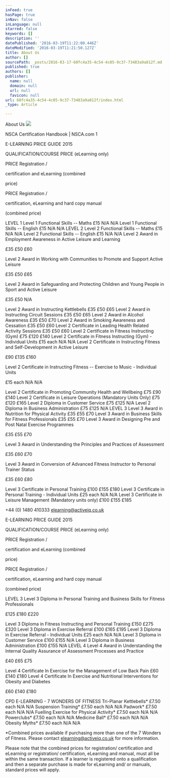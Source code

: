 ```yaml
---
inFeed: true
hasPage: true
inNav: false
inLanguage: null
starred: false
keywords: []
description: ''
datePublished: '2016-03-19T11:22:00.446Z'
dateModified: '2016-03-19T11:21:50.127Z'
title: About Us
author: []
sourcePath: _posts/2016-03-17-60fc4a35-4c54-4c05-9c37-73483a9a812f.md
published: true
authors: []
publisher:
  name: null
  domain: null
  url: null
  favicon: null
url: 60fc4a35-4c54-4c05-9c37-73483a9a812f/index.html
_type: Article

---
```

About Us
![](https://s3-us-west-2.amazonaws.com/the-grid-img/p/70798e5facd18afeca90310396799f6112dcd44f.png)

NSCA Certification Handbook | NSCA.com 1

E-LEARNING PRICE GUIDE 2015

QUALIFICATION/COURSE PRICE
(eLearning only)

PRICE
Registration / 

certification and 
eLearning (combined 

price)

PRICE
Registration / 

certification, eLearning 
and hard copy manual 

(combined price)

LEVEL 1
Level 1 Functional Skills -- Maths £15 N/A N/A
Level 1 Functional Skills -- English £15 N/A N/A
LEVEL 2
Level 2 Functional Skills -- Maths £15 N/A N/A
Level 2 Functional Skills -- English £15 N/A N/A
Level 2 Award in Employment Awareness in Active Leisure and 
Learning

£35 £50 £60

Level 2 Award in Working with Communities to Promote and 
Support Active Leisure

£35 £50 £65

Level 2 Award in Safeguarding and Protecting Children and Young 
People in Sport and Active Leisure

£35 £50 N/A

Level 2 Award in Instructing Kettlebells £35 £50 £65
Level 2 Award in Instructing Circuit Sessions £35 £50 £65
Level 2 Award in Alcohol Awareness £35 £50 £70
Level 2 Award in Smoking Awareness and Cessation £35 £50 £60
Level 2 Certificate in Leading Health Related Activity Sessions £35 £50 £60
Level 2 Certificate in Fitness Instructing (Gym) £75 £120 £140
Level 2 Certificate in Fitness Instructing (Gym) - Individual Units £15 each N/A N/A
Level 2 Certificate in Instructing Fitness and Self-Development in 
Active Leisure

£90 £135 £160

Level 2 Certificate in Instructing Fitness -- Exercise to Music - 
Individual Units

£15 each N/A N/A

Level 2 Certificate in Promoting Community Health and Wellbeing £75 £90 £140
Level 2 Certificate in Leisure Operations (Mandatory Units Only) £75 £120 £165
Level 2 Diploma in Customer Service £75 £125 N/A
Level 2 Diploma in Business Administration £75 £125 N/A
LEVEL 3
Level 3 Award in Nutrition for Physical Activity £35 £55 £70
Level 3 Award in Business Skills for Fitness Professionals £35 £55 £70
Level 3 Award in Designing Pre and Post Natal Exercise 
Programmes

£35 £55 £70

Level 3 Award in Understanding the Principles and Practices of 
Assessment

£35 £60 £70

Level 3 Award in Conversion of Advanced Fitness Instructor to 
Personal Trainer Status

£35 £60 £80

Level 3 Certificate in Personal Training £100 £155 £180
Level 3 Certificate in Personal Training - Individual Units £25 each N/A N/A
Level 3 Certificate in Leisure Management (Mandatory units only) £100 £155 £185

+44 (0) 1480 410333
elearning@activeiq.co.uk

E-LEARNING PRICE GUIDE 2015

QUALIFICATION/COURSE PRICE
(eLearning only)

PRICE
Registration / 

certification and 
eLearning (combined 

price)

PRICE
Registration / 

certification, eLearning 
and hard copy manual 

(combined price)

LEVEL 3
Level 3 Diploma in Personal Training and Business Skills for Fitness 
Professionals

£125 £180 £220

Level 3 Diploma in Fitness Instructing and Personal Training £150 £275 £320
Level 3 Diploma in Exercise Referral £100 £165 £195
Level 3 Diploma in Exercise Referral - Individual Units £25 each N/A N/A
Level 3 Diploma in Customer Service £100 £155 N/A
Level 3 Diploma in Business Administration £100 £155 N/A
LEVEL 4
Level 4 Award in Understanding the Internal Quality Assurance of 
Assessment Processes and Practice

£40 £65 £75

Level 4 Certificate In Exercise for the Management of Low Back Pain £60 £140 £180
Level 4 Certificate In Exercise and Nutritional Interventions for Obesity 
and Diabetes

£60 £140 £180

CPD E-LEARNING - 7 WONDERS OF FITNESS
Tri-Planar Kettlebells\* £7.50 each N/A N/A
Suspension Training\* £7.50 each N/A N/A
Padwork\* £7.50 each N/A N/A
Fuelling Exercise for Physical Activity\* £7.50 each N/A N/A
Powerclubs\* £7.50 each N/A N/A
Medicine Ball\* £7.50 each N/A N/A
Obesity Myths\* £7.50 each N/A N/A

\*Combined prices available if purchasing more than one of the 7 Wonders of Fitness. Please contact elearning@activeiq.co.uk for more information.

Please note that the combined prices for registration/ certification and eLearning or registration/ certification, eLearning and manual, must all be within the same transaction. If a 
learner is registered onto a qualification and then a separate purchase is made for eLearning and/ or manuals, standard prices will apply.